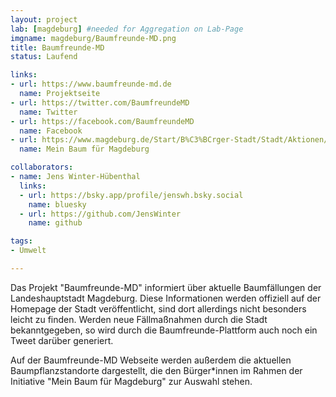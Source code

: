 ```yaml
---
layout: project
lab: [magdeburg] #needed for Aggregation on Lab-Page
imgname: magdeburg/Baumfreunde-MD.png
title: Baumfreunde-MD
status: Laufend

links:
- url: https://www.baumfreunde-md.de
  name: Projektseite
- url: https://twitter.com/BaumfreundeMD
  name: Twitter
- url: https://facebook.com/BaumfreundeMD
  name: Facebook
- url: https://www.magdeburg.de/Start/B%C3%BCrger-Stadt/Stadt/Aktionen/index.php?NavID=37.452&object=tx%7C37.9220.1&La=1
  name: Mein Baum für Magdeburg

collaborators:
- name: Jens Winter-Hübenthal
  links:
  - url: https://bsky.app/profile/jenswh.bsky.social
    name: bluesky
  - url: https://github.com/JensWinter
    name: github

tags:
- Umwelt

---
```


Das Projekt "Baumfreunde-MD" informiert über aktuelle Baumfällungen der Landeshauptstadt Magdeburg. Diese Informationen werden offiziell auf der Homepage der Stadt veröffentlicht, sind dort allerdings nicht besonders leicht zu finden. Werden neue Fällmaßnahmen durch die Stadt bekanntgegeben, so wird durch die Baumfreunde-Plattform auch noch ein Tweet darüber generiert.

Auf der Baumfreunde-MD Webseite werden außerdem die aktuellen Baumpflanzstandorte dargestellt, die den Bürger*innen im Rahmen der Initiative "Mein Baum für Magdeburg" zur Auswahl stehen.
